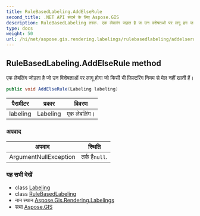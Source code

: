 ```yaml
---
title: RuleBasedLabeling.AddElseRule
second_title: .NET API संदर्भ के लिए Aspose.GIS
description: RuleBasedLabeling तरक. एक लेबलंग जड़त है ज उन वशेषतओं पर लगू हग ज कस भ फ़ल्टरंग नयम से मेल नहं खत हैं
type: docs
weight: 50
url: /hi/net/aspose.gis.rendering.labelings/rulebasedlabeling/addelserule/
---
```

## RuleBasedLabeling.AddElseRule method

एक लेबलिंग जोड़ता है जो उन विशेषताओं पर लागू होगा जो किसी भी फ़िल्टरिंग नियम से मेल नहीं खाती हैं।

```csharp
public void AddElseRule(Labeling labeling)
```

| पैरामीटर | प्रकार | विवरण |
| --- | --- | --- |
| labeling | Labeling | एक लेबलिंग। |

### अपवाद

| अपवाद | स्थिति |
| --- | --- |
| ArgumentNullException | तर्क है`null`. |

### यह सभी देखें

* class [Labeling](../../labeling/)
* class [RuleBasedLabeling](../)
* नाम स्थान [Aspose.Gis.Rendering.Labelings](../../rulebasedlabeling/)
* सभा [Aspose.GIS](../../../)


